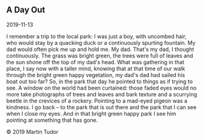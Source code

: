 ## A Day Out

<time>2019-11-13</time>

I remember a trip to the local park: I was just a boy, with uncombed hair, who would stay by a quacking duck or a continuously spurting fountain. My dad would often pick me up and hold me. My dad. That's my dad, I thought continuously.
The grass was bright green, the trees were full of leaves and the sun shone off the top of my dad's head.
What was gathering in that place, I say now with a taller mind, knowing that at that time of our walk through the bright green happy vegetation, my dad's dad had sailed his boat out too far? So, in the park that day he pointed to things as if trying to see.
A window on the world had been curtained: those faded eyes would no more take photographs of trees and leaves and bark texture and a scurrying beetle in the crevices of a rockery. Pointing to a mad-eyed pigeon was a kindness.
I go back – to the park that is out there and the park that I can see when I close my eyes. And in that bright green happy park I see him pointing at something that has gone.

&copy; 2019 Martin Tudor
